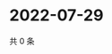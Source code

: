 # 2022-07-29

共 0 条

<!-- BEGIN WEIBO -->
<!-- 最后更新时间 Fri Jul 29 2022 23:01:20 GMT+0800 (China Standard Time) -->

<!-- END WEIBO -->
